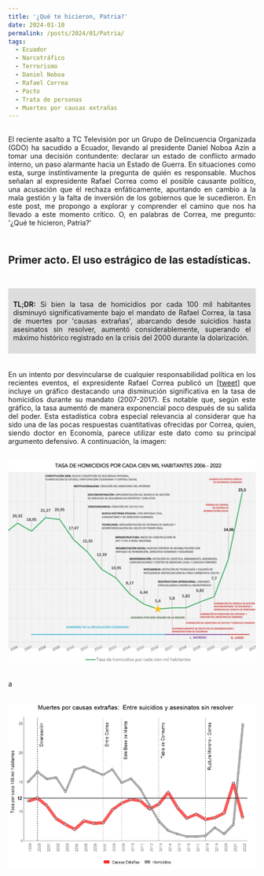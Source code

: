 ```yaml
---
title: '¿Qué te hicieron, Patria?'
date: 2024-01-10
permalink: /posts/2024/01/Patria/
tags:
  - Ecuador
  - Narcotráfico
  - Terrorismo
  - Daniel Noboa
  - Rafael Correa
  - Pacto
  - Trata de personas
  - Muertes por causas extrañas
---
```



<div style="text-align: justify;">

<br>El reciente asalto a TC Televisión por un Grupo de Delincuencia Organizada (GDO) ha sacudido a Ecuador, llevando al presidente Daniel Noboa Azín a tomar una decisión contundente: declarar un estado de conflicto armado interno, un paso alarmante hacia un Estado de Guerra. En situaciones como esta, surge instintivamente la pregunta de quién es responsable. Muchos señalan al expresidente Rafael Correa como el posible causante político, una acusación que él rechaza enfáticamente, apuntando en cambio a la mala gestión y la falta de inversión de los gobiernos que le sucedieron. En este post, me propongo a explorar y comprender el camino que nos ha llevado a este momento crítico. O, en palabras de Correa, me pregunto: '¿Qué te hicieron, Patria?'<br>

<h1 style="font-size:1.5em"> <br> Primer acto. El uso estrágico de las estadísticas.</h1>

<br><div style="background-color: rgb(221, 221, 221); padding: 10px;">

<strong>TL;DR:</strong> Si bien la tasa de homicidios por cada 100 mil habitantes disminuyó significativamente bajo el mandato de Rafael Correa, la tasa de muertes por 'causas extrañas', abarcando desde suicidios hasta asesinatos sin resolver, aumentó considerablemente, superando el máximo histórico registrado en la crisis del 2000 durante la dolarización.

</div><br>

<br>
En un intento por desvincularse de cualquier responsabilidad política en los recientes eventos, el expresidente Rafael Correa publicó un <a href="https://twitter.com/MashiRafael/status/1626091709665869824?t=cFxMxqbv0aIZWCq5w-EUZA&s=19">[tweet]</a> que incluye un gráfico destacando una disminución significativa en la tasa de homicidios durante su mandato (2007-2017). Es notable que, según este gráfico, la tasa aumentó de manera exponencial poco después de su salida del poder. Esta estadística cobra especial relevancia al considerar que ha sido una de las pocas respuestas cuantitativas ofrecidas por Correa, quien, siendo doctor en Economía, parece utilizar este dato como su principal argumento defensivo. A continuación, la imagen:<br>

</div>

<br>[![Figure 2](/images/correatweet2.jpg)](/images/correatweet2.jpg)<br>


<div style="text-align: justify;">

<br>a<br>

</div>



<br>[![Figure 2](/images/F2.jpeg "Click to view the full image")](/images/F2.jpeg)



<div style="text-align: justify;">

</div>

